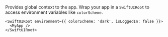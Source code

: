 ---
---

Provides global context to the app. Wrap your app in a `SwiftUIRoot` to access environment variables like `colorScheme`.

```tsx
<SwiftUIRoot environment={{ colorScheme: 'dark', isLoggedIn: false }}>
  <MyApp />
</SwiftUIRoot>
```
